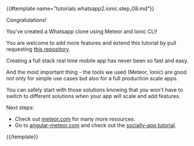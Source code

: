 {{#template name="tutorials.whatsapp2.ionic.step_08.md"}}

Congratulations!

You’ve created a Whatsapp clone using Meteor and Ionic CLI!

You are welcome to add more features and extend this tutorial by pull requesting [this repository](github.com/Urigo/ionic2-meteor-messenger).

Creating a full stack real time mobile app has never been so fast and easy.

And the most important thing - the tools we used (Meteor, Ionic) are good not only for simple use cases but also for a full production scale apps.

You can safely start with those solutions knowing that you won't have to switch to different solutions when your app will scale and add features.

Next steps:

* Check out [meteor.com](meteor.com) for many more resources.
* Go to [angular-meteor.com](angular-meteor.com) and check out the [socially-app tutorial](angular-meteor.com/tutorials/socially/angular2/bootstrapping).

{{/template}}